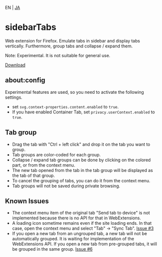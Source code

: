 EN | [JA](./README.ja.md)

# sidebarTabs

Web extension for Firefox.
Emulate tabs in sidebar and display tabs vertically. Furthermore, group tabs and collapse / expand them.

Note:
Experimental. It is not suitable for general use.

[Download](https://github.com/asamuzaK/sidebarTabs/tree/master/dest "sidebarTabs/dest at master · asamuzaK/sidebarTabs")

## about:config

Experimental features are used, so you need to activate the following settings.

* set `svg.context-properties.content.enabled` to `true`.
* If you have enabled Container Tab, set `privacy.userContext.enabled` to `true`.

## Tab group

* Drag the tab with "Ctrl + left click" and drop it on the tab you want to group.
* Tab groups are color-coded for each group.
* Collapse / expand tab groups can be done by clicking on the colored part, or from the context menu.
* The new tab opened from the tab in the tab group will be displayed as the tab of that group.
* To cancel the grouping of tabs, you can do it from the context menu.
* Tab groups will not be saved during private browsing.

## Known Issues

* The context menu item of the original tab "Send tab to device" is not implemented because there is no API for that in WebExtensions.
* A loading icon sometime remains even if the site loading ends.
  In that case, open the context menu and select "Tab" -> "Sync Tab".
  [Issue #3](https://github.com/asamuzaK/sidebarTabs/issues/3 "Spinner icon not replaced even after complete in twitter.com · Issue #3 · asamuzaK/sidebarTabs")
* If you open a new tab from an ungrouped tab, a new tab will not be automatically grouped.
  It is waiting for implementation of the WebExtensions API.
  If you open a new tab from pre-grouped tabs, it will be grouped in the same group.
  [Issue #6](https://github.com/asamuzaK/sidebarTabs/issues/6 "Automatically group tabs · Issue #6 · asamuzaK/sidebarTabs")
